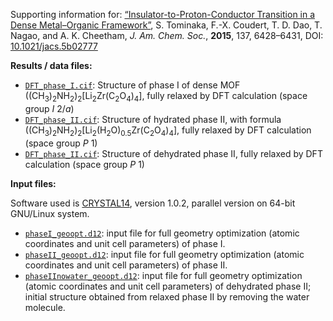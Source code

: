 Supporting information for: [“Insulator-to-Proton-Conductor Transition in a Dense Metal–Organic Framework”](https://doi.org/10.1021/jacs.5b02777), S. Tominaka, F.-X. Coudert, T. D. Dao, T. Nagao, and A. K. Cheetham, _J. Am. Chem. Soc._, **2015**, 137, 6428–6431, DOI: [10.1021/jacs.5b02777](https://doi.org/10.1021/jacs.5b02777)

**Results / data files:**

- [`DFT_phase_I.cif`](DFT_phase_I.cif): Structure of phase I of dense MOF ((CH<sub>3</sub>)<sub>2</sub>NH<sub>2</sub>)<sub>2</sub>[Li<sub>2</sub>Zr(C<sub>2</sub>O<sub>4</sub>)<sub>4</sub>], fully relaxed by DFT calculation (space group _I_ 2/_a_)
- [`DFT_phase_II.cif`](DFT_phase_II.cif): Structure of hydrated phase II, with formula ((CH<sub>3</sub>)<sub>2</sub>NH<sub>2</sub>)<sub>2</sub>[Li<sub>2</sub>(H<sub>2</sub>O)<sub>0.5</sub>Zr(C<sub>2</sub>O<sub>4</sub>)<sub>4</sub>], fully relaxed by DFT calculation (space group _P_ 1)
- [`DFT_phase_II.cif`](DFT_phase_II.cif): Structure of dehydrated phase II, fully relaxed by DFT calculation (space group _P_ 1)


**Input files:**

Software used is [CRYSTAL14](http://www.crystal.unito.it/), version 1.0.2, parallel version on 64-bit GNU/Linux system.

- [`phaseI_geoopt.d12`](phaseI_geoopt.d12): input file for full geometry optimization (atomic coordinates and unit cell parameters) of phase I.
- [`phaseII_geoopt.d12`](phaseII_geoopt.d12): input file for full geometry optimization (atomic coordinates and unit cell parameters) of phase II.
- [`phaseIInowater_geoopt.d12`](phaseIInowater_geoopt.d12): input file for full geometry optimization (atomic coordinates and unit cell parameters) of dehydrated phase II; initial structure obtained from relaxed phase II by removing the water molecule.
